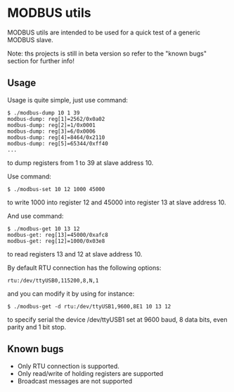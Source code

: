 MODBUS utils
============

MODBUS utils are intended to be used for a quick test of a generic
MODBUS slave.

Note: ths projects is still in beta version so refer to the "known bugs"
      section for further info!


Usage
-----

Usage is quite simple, just use command:

    $ ./modbus-dump 10 1 39
    modbus-dump: reg[1]=2562/0x0a02
    modbus-dump: reg[2]=1/0x0001
    modbus-dump: reg[3]=6/0x0006
    modbus-dump: reg[4]=8464/0x2110
    modbus-dump: reg[5]=65344/0xff40
    ...

to dump registers from 1 to 39 at slave address 10.

Use command:

    $ ./modbus-set 10 12 1000 45000

to write 1000 into register 12 and 45000 into register 13 at slave
address 10.

And use command:

    $ ./modbus-get 10 13 12
    modbus-get: reg[13]=45000/0xafc8
    modbus-get: reg[12]=1000/0x03e8

to read registers 13 and 12 at slave address 10.

By default RTU connection has the following options:

    rtu:/dev/ttyUSB0,115200,8,N,1

and you can modify it by using for instance:

    $ ./modbus-get -d rtu:/dev/ttyUSB1,9600,8E1 10 13 12

to specify serial the device /dev/ttyUSB1 set at 9600 baud, 8 data
bits, even parity and 1 bit stop.


Known bugs
----------

* Only RTU connection is supported.
* Only read/write of holding registers are supported
* Broadcast messages are not supported
